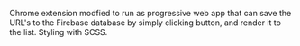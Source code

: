 Chrome extension modfied to run as progressive web app that can save the URL's to the Firebase database by simply clicking button, and render it to the list. Styling with SCSS. 